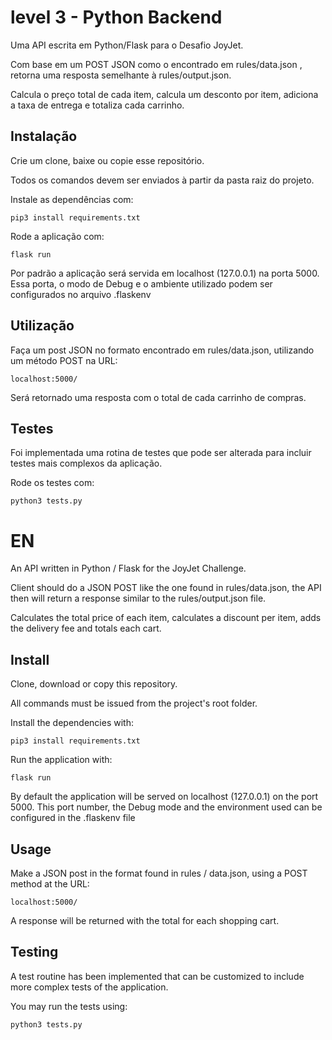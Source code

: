 # level 3 - Python Backend

Uma API escrita em Python/Flask para o Desafio JoyJet.

Com base em um POST JSON como o encontrado em rules/data.json , retorna uma resposta semelhante à rules/output.json.

Calcula o preço total de cada item, calcula um desconto por item, adiciona a taxa de entrega e totaliza cada carrinho.


## Instalação
Crie um clone, baixe ou copie esse repositório.

Todos os comandos devem ser enviados à partir da pasta raiz do projeto.

Instale as dependências com:
```
pip3 install requirements.txt
```

Rode a aplicação com:
```
flask run
```

Por padrão a aplicação será servida em localhost (127.0.0.1) na porta
5000. Essa porta, o modo de Debug e o ambiente utilizado podem ser configurados no arquivo .flaskenv

## Utilização
Faça um post JSON no formato encontrado em rules/data.json, utilizando um método POST na URL:
```
localhost:5000/
```

Será retornado uma resposta com o total de cada carrinho de compras.

## Testes
Foi implementada uma rotina de testes que pode ser alterada para incluir testes mais complexos da aplicação.

Rode os testes com:
```
python3 tests.py
```

# EN
An API written in Python / Flask for the JoyJet Challenge.

Client should do a JSON POST like the one found in rules/data.json, the API then will
return a response similar to the rules/output.json file.

Calculates the total price of each item, calculates a discount per item, adds the delivery fee and totals each cart.

## Install
Clone, download or copy this repository.

All commands must be issued from the project's root folder.

Install the dependencies with:
```
pip3 install requirements.txt
```

Run the application with:
```
flask run
```

By default the application will be served on localhost (127.0.0.1) on the port
5000. This port number, the Debug mode and the environment used can be configured in the .flaskenv file


## Usage
Make a JSON post in the format found in rules / data.json, using a POST method at the URL:
```
localhost:5000/
```

A response will be returned with the total for each shopping cart.

## Testing
A test routine has been implemented that can be customized to include more complex tests of the application.

You may run the tests using:
```
python3 tests.py
```
